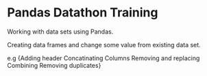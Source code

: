 # Pandas Datathon Training
Working with data sets using Pandas.

Creating data frames and change some value from existing data set.

e.g {Adding header
    Concatinating Columns
    Removing and replacing 
    Combining
    Removing duplicates}
